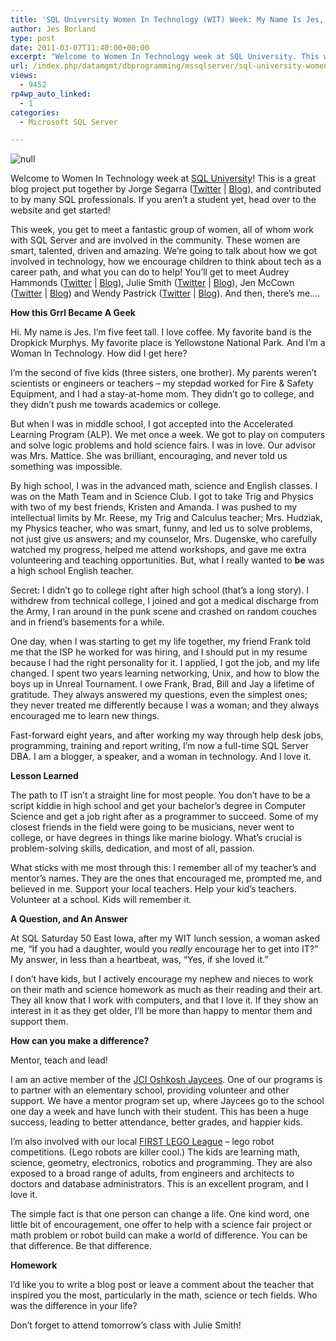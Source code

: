 ```yaml
---
title: 'SQL University Women In Technology (WIT) Week: My Name Is Jes, and I’m a WIT'
author: Jes Borland
type: post
date: 2011-03-07T11:40:00+00:00
excerpt: "Welcome to Women In Technology week at SQL University. This week, you get to meet a fantastic group of women, all of whom work with SQL Server and are involved in the community. These women are smart, talented, driven and amazing. We're going to talk about how we got involved in technology, how we encourage children to think about tech as a career path, and what you can do to help!"
url: /index.php/datamgmt/dbprogramming/mssqlserver/sql-university-women-in-technology/
views:
  - 9452
rp4wp_auto_linked:
  - 1
categories:
  - Microsoft SQL Server

---
```

![][1]

Welcome to Women In Technology week at [SQL University][2]! This is a great blog project put together by Jorge Segarra ([Twitter][3] | [Blog][4]), and contributed to by many SQL professionals. If you aren&#8217;t a student yet, head over to the website and get started!

This week, you get to meet a fantastic group of women, all of whom work with SQL Server and are involved in the community. These women are smart, talented, driven and amazing. We&#8217;re going to talk about how we got involved in technology, how we encourage children to think about tech as a career path, and what you can do to help! You&#8217;ll get to meet Audrey Hammonds ([Twitter][5] | [Blog][6]), Julie Smith ([Twitter][7] | [Blog][6]), Jen McCown ([Twitter][8] | [Blog][9]) and Wendy Pastrick ([Twitter][10] | [Blog][11]). And then, there&#8217;s me&#8230;.

**How this Grrl Became A Geek** 

Hi. My name is Jes. I&#8217;m five feet tall. I love coffee. My favorite band is the Dropkick Murphys. My favorite place is Yellowstone National Park. And I&#8217;m a Woman In Technology. How did I get here? 

I&#8217;m the second of five kids (three sisters, one brother). My parents weren&#8217;t scientists or engineers or teachers &#8211; my stepdad worked for Fire & Safety Equipment, and I had a stay-at-home mom. They didn&#8217;t go to college, and they didn&#8217;t push me towards academics or college. 

But when I was in middle school, I got accepted into the Accelerated Learning Program (ALP). We met once a week. We got to play on computers and solve logic problems and hold science fairs. I was in love. Our advisor was Mrs. Mattice. She was brilliant, encouraging, and never told us something was impossible. 

By high school, I was in the advanced math, science and English classes. I was on the Math Team and in Science Club. I got to take Trig and Physics with two of my best friends, Kristen and Amanda. I was pushed to my intellectual limits by Mr. Reese, my Trig and Calculus teacher; Mrs. Hudziak, my Physics teacher, who was smart, funny, and led us to solve problems, not just give us answers; and my counselor, Mrs. Dugenske, who carefully watched my progress, helped me attend workshops, and gave me extra volunteering and teaching opportunities. But, what I really wanted to **be** was a high school English teacher. 

Secret: I didn&#8217;t go to college right after high school (that&#8217;s a long story). I withdrew from technical college, I joined and got a medical discharge from the Army, I ran around in the punk scene and crashed on random couches and in friend&#8217;s basements for a while. 

One day, when I was starting to get my life together, my friend Frank told me that the ISP he worked for was hiring, and I should put in my resume because I had the right personality for it. I applied, I got the job, and my life changed. I spent two years learning networking, Unix, and how to blow the boys up in Unreal Tournament. I owe Frank, Brad, Bill and Jay a lifetime of gratitude. They always answered my questions, even the simplest ones; they never treated me differently because I was a woman; and they always encouraged me to learn new things. 

Fast-forward eight years, and after working my way through help desk jobs, programming, training and report writing, I&#8217;m now a full-time SQL Server DBA. I am a blogger, a speaker, and a woman in technology. And I love it. 

**Lesson Learned**

The path to IT isn&#8217;t a straight line for most people. You don&#8217;t have to be a script kiddie in high school and get your bachelor&#8217;s degree in Computer Science and get a job right after as a programmer to succeed. Some of my closest friends in the field were going to be musicians, never went to college, or have degrees in things like marine biology. What&#8217;s crucial is problem-solving skills, dedication, and most of all, passion. 

What sticks with me most through this: I remember all of my teacher&#8217;s and mentor&#8217;s names. They are the ones that encouraged me, prompted me, and believed in me. Support your local teachers. Help your kid&#8217;s teachers. Volunteer at a school. Kids will remember it. 

**A Question, and An Answer**

At SQL Saturday 50 East Iowa, after my WIT lunch session, a woman asked me, &#8220;If you had a daughter, would you _really_ encourage her to get into IT?&#8221; My answer, in less than a heartbeat, was, &#8220;Yes, if she loved it.&#8221; 

I don&#8217;t have kids, but I actively encourage my nephew and nieces to work on their math and science homework as much as their reading and their art. They all know that I work with computers, and that I love it. If they show an interest in it as they get older, I&#8217;ll be more than happy to mentor them and support them. 

**How can you make a difference?**

Mentor, teach and lead! 

I am an active member of the [JCI Oshkosh Jaycees][12]. One of our programs is to partner with an elementary school, providing volunteer and other support. We have a mentor program set up, where Jaycees go to the school one day a week and have lunch with their student. This has been a huge success, leading to better attendance, better grades, and happier kids. 

I&#8217;m also involved with our local [FIRST LEGO League][13] &#8211; lego robot competitions. (Lego robots are killer cool.) The kids are learning math, science, geometry, electronics, robotics and programming. They are also exposed to a broad range of adults, from engineers and architects to doctors and database administrators. This is an excellent program, and I love it. 

The simple fact is that one person can change a life. One kind word, one little bit of encouragement, one offer to help with a science fair project or math problem or robot build can make a world of difference. You can be that difference. Be that difference. 

**Homework**

I&#8217;d like you to write a blog post or leave a comment about the teacher that inspired you the most, particularly in the math, science or tech fields. Who was the difference in your life? 

Don&#8217;t forget to attend tomorrow&#8217;s class with Julie Smith!

 [1]: http://sqlchicken.com/wp-content/uploads/2010/11/SQL_University_Web1.png "null"
 [2]: http://sqlchicken.com/sql-university/
 [3]: http://twitter.com/#sqlchicken
 [4]: http://sqlchicken.com
 [5]: http://twitter.com/#!/Datachix2
 [6]: http://www.datachix.com
 [7]: http://twitter.com/#!/Datachix1
 [8]: http://twitter.com/#!/MidnightDBA
 [9]: http://www.MidnightDBA.com
 [10]: http://twitter.com/#!/wendy_dance
 [11]: http://wendyverse.blogspot.com/
 [12]: http://www.oshkoshjaycees.org
 [13]: http://usfirst.org/roboticsprograms/fll/default.aspx?id=970